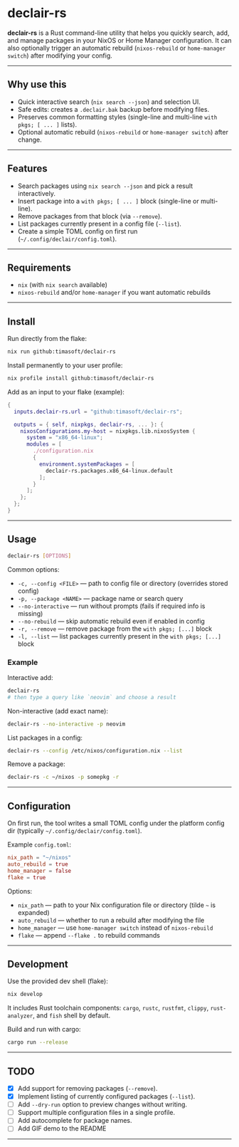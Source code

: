 # declair-rs

**declair-rs** is a Rust command-line utility that helps you quickly search, add, and manage packages in your NixOS or Home Manager configuration. It can also optionally trigger an automatic rebuild (`nixos-rebuild` or `home-manager switch`) after modifying your config.

---

## Why use this

* Quick interactive search (`nix search --json`) and selection UI.
* Safe edits: creates a `.declair.bak` backup before modifying files.
* Preserves common formatting styles (single-line and multi-line `with pkgs; [ ... ]` lists).
* Optional automatic rebuild (`nixos-rebuild` or `home-manager switch`) after change.

---

## Features

* Search packages using `nix search --json` and pick a result interactively.
* Insert package into a `with pkgs; [ ... ]` block (single-line or multi-line).
* Remove packages from that block (via `--remove`).
* List packages currently present in a config file (`--list`).
* Create a simple TOML config on first run (`~/.config/declair/config.toml`).

---

## Requirements

* `nix` (with `nix search` available)
* `nixos-rebuild` and/or `home-manager` if you want automatic rebuilds

---

## Install

Run directly from the flake:

```bash
nix run github:timasoft/declair-rs
```

Install permanently to your user profile:

```bash
nix profile install github:timasoft/declair-rs
```

Add as an input to your flake (example):

```nix
{
  inputs.declair-rs.url = "github:timasoft/declair-rs";

  outputs = { self, nixpkgs, declair-rs, ... }: {
    nixosConfigurations.my-host = nixpkgs.lib.nixosSystem {
      system = "x86_64-linux";
      modules = [
        ./configuration.nix
        {
          environment.systemPackages = [
            declair-rs.packages.x86_64-linux.default
          ];
        }
      ];
    };
  };
}
```

---

## Usage

```bash
declair-rs [OPTIONS]
```

Common options:

* `-c, --config <FILE>` — path to config file or directory (overrides stored config)
* `-p, --package <NAME>` — package name or search query
* `--no-interactive` — run without prompts (fails if required info is missing)
* `--no-rebuild` — skip automatic rebuild even if enabled in config
* `-r, --remove` — remove package from the `with pkgs; [...]` block
* `-l, --list` — list packages currently present in the `with pkgs; [...]` block

### Example

Interactive add:

```bash
declair-rs
# then type a query like `neovim` and choose a result
```

Non-interactive (add exact name):

```bash
declair-rs --no-interactive -p neovim
```

List packages in a config:

```bash
declair-rs --config /etc/nixos/configuration.nix --list
```

Remove a package:

```bash
declair-rs -c ~/nixos -p somepkg -r
```

---

## Configuration

On first run, the tool writes a small TOML config under the platform config dir (typically `~/.config/declair/config.toml`).

Example `config.toml`:

```toml
nix_path = "~/nixos"
auto_rebuild = true
home_manager = false
flake = true
```

Options:

* `nix_path` — path to your Nix configuration file or directory (tilde `~` is expanded)
* `auto_rebuild` — whether to run a rebuild after modifying the file
* `home_manager` — use `home-manager switch` instead of `nixos-rebuild`
* `flake` — append `--flake .` to rebuild commands

---

## Development

Use the provided dev shell (flake):

```bash
nix develop
```

It includes Rust toolchain components: `cargo`, `rustc`, `rustfmt`, `clippy`, `rust-analyzer`, and `fish` shell by default.

Build and run with cargo:

```bash
cargo run --release
```

---

## TODO

* [x] Add support for removing packages (`--remove`).
* [x] Implement listing of currently configured packages (`--list`).
* [ ] Add `--dry-run` option to preview changes without writing.
* [ ] Support multiple configuration files in a single profile.
* [ ] Add autocomplete for package names.
* [ ] Add GIF demo to the README

---
